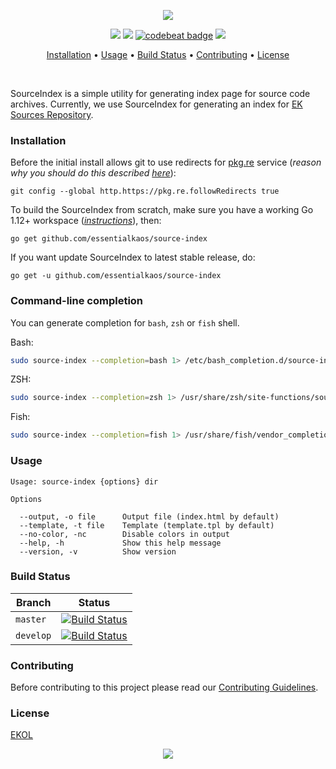 <p align="center"><a href="#readme"><img src="https://gh.kaos.st/source-index.svg"/></a></p>

<p align="center">
  <a href="https://travis-ci.com/essentialkaos/source-index"><img src="https://travis-ci.com/essentialkaos/source-index.svg"></a>
  <a href="https://goreportcard.com/report/github.com/essentialkaos/source-index"><img src="https://goreportcard.com/badge/github.com/essentialkaos/source-index"></a>
  <a href="https://codebeat.co/projects/github-com-essentialkaos-source-index-master"><img alt="codebeat badge" src="https://codebeat.co/badges/dec317bf-9da2-4d56-ab9b-a31dde545285" /></a>
  <a href="https://essentialkaos.com/ekol"><img src="https://gh.kaos.st/ekol.svg"></a>
</p>

<p align="center"><a href="#installation">Installation</a> • <a href="#usage">Usage</a> • <a href="#build-status">Build Status</a> • <a href="#contributing">Contributing</a> • <a href="#license">License</a></p>

</br>

SourceIndex is a simple utility for generating index page for source code archives. Currently, we use SourceIndex for generating an index for [EK Sources Repository](https://source.kaos.st).

### Installation

Before the initial install allows git to use redirects for [pkg.re](https://github.com/essentialkaos/pkgre) service (_reason why you should do this described [here](https://github.com/essentialkaos/pkgre#git-support)_):

```
git config --global http.https://pkg.re.followRedirects true
```

To build the SourceIndex from scratch, make sure you have a working Go 1.12+ workspace (_[instructions](https://golang.org/doc/install)_), then:

```
go get github.com/essentialkaos/source-index
```

If you want update SourceIndex to latest stable release, do:

```
go get -u github.com/essentialkaos/source-index
```

### Command-line completion

You can generate completion for `bash`, `zsh` or `fish` shell.

Bash:
```bash
sudo source-index --completion=bash 1> /etc/bash_completion.d/source-index
```


ZSH:
```bash
sudo source-index --completion=zsh 1> /usr/share/zsh/site-functions/source-index
```


Fish:
```bash
sudo source-index --completion=fish 1> /usr/share/fish/vendor_completions.d/source-index.fish
```

### Usage

```
Usage: source-index {options} dir

Options

  --output, -o file      Output file (index.html by default)
  --template, -t file    Template (template.tpl by default)
  --no-color, -nc        Disable colors in output
  --help, -h             Show this help message
  --version, -v          Show version

```

### Build Status

| Branch | Status |
|------------|--------|
| `master` | [![Build Status](https://travis-ci.com/essentialkaos/source-index.svg?branch=master)](https://travis-ci.com/essentialkaos/source-index) |
| `develop` | [![Build Status](https://travis-ci.com/essentialkaos/source-index.svg?branch=develop)](https://travis-ci.com/essentialkaos/source-index) |

### Contributing

Before contributing to this project please read our [Contributing Guidelines](https://github.com/essentialkaos/contributing-guidelines#contributing-guidelines).

### License

[EKOL](https://essentialkaos.com/ekol)

<p align="center"><a href="https://essentialkaos.com"><img src="https://gh.kaos.st/ekgh.svg"/></a></p>
